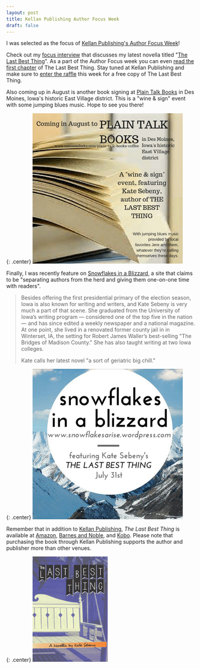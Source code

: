 ```yaml
---
layout: post
title: Kellan Publishing Author Focus Week
draft: false
---
```


I was selected as the focus of [Kellan Publishing's Author Focus Week](http://www.kellanpublishing.com/wordpress/2015/07/28/focus-kate-sebeny-on-the-last-best-thing/)!

Check out my [focus interview](http://www.kellanpublishing.com/wordpress/2015/07/27/focus-interview-with-kate-sebeny/) that discusses my latest novella titled "[The Last Best Thing](http://kellanpublishing.3dcartstores.com/The-Last-Best-Thing_p_34.html?AffId=9)". As a part of the Author Focus week you can even [read the first chapter](http://www.kellanpublishing.com/wordpress/2015/07/29/the-last-best-thing/) of The Last Best Thing. Stay tuned at Kellan Publishing and make sure to [enter the raffle](http://kellanpublishing.com/index.php/raffles/) this week for a free copy of The Last Best Thing.

Also coming up in August is another book signing at [Plain Talk Books](http://www.raccoonforks.com/plain-talk-books-coffee/) in Des Moines, Iowa's historic East Village district.  This is a "wine & sign" event with some jumping blues music.  Hope to see you there!

{: .center}
[![The Last Best Thing Book Signing](https://raw.githubusercontent.com/KateSebeny/katesebeny.github.io/master/images/TheLastBestThing/BookSigning2.png)](http://www.raccoonforks.com/plain-talk-books-coffee/)

Finally, I was recently feature on [Snowflakes in a Blizzard](https://snowflakesarise.wordpress.com/2015/07/27/weather-report-july-27/), a site that claims to be "separating authors from the herd and giving them one-on-one time with readers".

> Besides offering the first presidential primary of the election season, Iowa is also known for writing and writers, and Kate Sebeny is very much a part of that scene. She graduated from the University of Iowa’s writing program — considered one of the top five in the nation — and has since edited a weekly newspaper and a national magazine. At one point, she lived in a renovated former county jail in in Winterset, IA, the setting for Robert James Waller’s best-selling "The Bridges of Madison County." She has also taught writing at two Iowa colleges.
> 
> Kate calls her latest novel "a sort of geriatric big chill."

{: .center}
[![Snowflakes in a Blizzard](https://raw.githubusercontent.com/KateSebeny/katesebeny.github.io/master/images/TheLastBestThing/SnowflakesInABlizzard.png)](https://snowflakesarise.wordpress.com/2015/07/27/weather-report-july-27/)

Remember that in addition to [Kellan Publishing](http://kellanpublishing.3dcartstores.com/The-Last-Best-Thing_p_34.html?AffId=9), *The Last Best Thing* is available at [Amazon](http://www.amazon.com/dp/B00WQ4OT2S), [Barnes and Noble](http://www.barnesandnoble.com/w/the-last-best-thing-kate-sebeny/1121813215?ean=9781511681001), and [Kobo](https://store.kobobooks.com/en-US/ebook/the-last-best-thing). Please note that purchasing the book through Kellan Publishing supports the author and publisher more than other venues.

{: .center}
[![The Last Best Thing](https://raw.githubusercontent.com/KateSebeny/katesebeny.github.io/master/images/TheLastBestThing/TheLastBestThingFrontCover.jpg "The Last Best Thing")](http://kellanpublishing.3dcartstores.com/The-Last-Best-Thing_p_34.html?AffId=9)